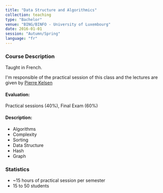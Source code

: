 ```yaml
---
title: "Data Structure and Algorithmics"
collection: teaching
type: "Bachelor"
venue: "BING/BINFO - University of Luxembourg"
date: 2016-01-01
session: "Autumn/Spring"
language: "fr"
---
```


### Course Description

Taught in French.

I'm responsible of the practical session of this class and the
lectures are given by [Pierre Kelsen](http://wwwen.uni.lu/research/fstc/laboratory_of_advanced_software_systems_lassy/members/pierre_kelsen)

#### Evaluation:

Practical sessions (40%), Final Exam (60%)

#### Description:

+ Algorithms
+ Complexity
+ Sorting
+ Data Structure
+ Hash
+ Graph

### Statistics

* ~15 hours of practical session per semester
* 15 to 50 students